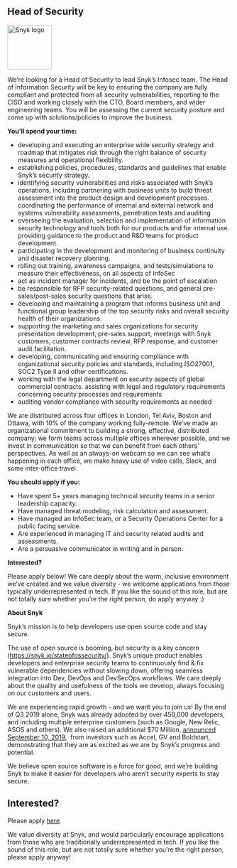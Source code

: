 Head of Security
---

<img src="https://res.cloudinary.com/snyk/image/upload/v1537345894/press-kit/brand/logo-black.png" width="100" alt="Snyk logo" />

<p><span style="font-weight: 400;">We’re looking for a Head of Security to lead Snyk’s Infosec team. The Head of Information Security will be key to ensuring the company are fully compliant and protected from all security vulnerabilities, reporting to the CISO and working closely with the CTO, Board members, and wider engineering teams. You will be assessing the current security posture and come up with solutions/policies to improve the business.</span></p>
<p><strong>You’ll spend your time:</strong></p>
<ul>
<li style="font-weight: 400;"><span style="font-weight: 400;">developing and executing an enterprise wide security strategy and roadmap that mitigates risk through the right balance of security measures and operational flexibility.</span></li>
<li style="font-weight: 400;"><span style="font-weight: 400;">establishing policies, procedures, standards and guidelines that enable Snyk’s security strategy.</span></li>
<li style="font-weight: 400;"><span style="font-weight: 400;">identifying security vulnerabilities and risks associated with Snyk’s operations, including partnering with business units to build threat assessment into the product design and development processes. coordinating the performance of internal and external network and systems vulnerability assessments, penetration tests and auditing</span></li>
<li style="font-weight: 400;"><span style="font-weight: 400;">overseeing the evaluation, selection and implementation of information security technology and tools both for our products and for internal use. providing guidance to the product and R&amp;D teams for product development.</span></li>
<li style="font-weight: 400;"><span style="font-weight: 400;">participating in the development and monitoring of business continuity and disaster recovery planning.</span></li>
<li style="font-weight: 400;"><span style="font-weight: 400;">rolling out training, awareness campaigns, and tests/simulations to measure their effectiveness, on all aspects of InfoSec</span></li>
<li style="font-weight: 400;"><span style="font-weight: 400;">act as incident manager for incidents, and be the point of escalation</span></li>
<li style="font-weight: 400;"><span style="font-weight: 400;">be responsible for RFP security-related questions, and general pre-sales/post-sales security questions that arise.</span></li>
<li style="font-weight: 400;"><span style="font-weight: 400;">developing and maintaining a program that informs business unit and functional group leadership of the top security risks and overall security health of their organizations.</span></li>
<li style="font-weight: 400;"><span style="font-weight: 400;">supporting the marketing and sales organizations for security presentation development, pre-sales support, meetings with Snyk customers, customer contracts review, RFP response, and customer audit facilitation.</span></li>
<li style="font-weight: 400;"><span style="font-weight: 400;">developing, communicating and ensuring compliance with organizational security policies and standards, including ISO27001, SOC2 Type II and other certifications.</span></li>
<li style="font-weight: 400;"><span style="font-weight: 400;">working with the legal department on security aspects of global commercial contracts. assisting with legal and regulatory requirements concerning security processes and requirements</span></li>
<li style="font-weight: 400;"><span style="font-weight: 400;">auditing vendor compliance with security requirements as needed</span></li>
</ul>
<p><span style="font-weight: 400;">We are distributed across four offices in London, Tel Aviv, Boston and Ottawa, with 10% of the company working fully-remote. We’ve made an organizational commitment to building a strong, effective, distributed company: we form teams across multiple offices wherever possible, and we invest in communication so that we can benefit from each others’ perspectives. As well as an always-on webcam so we can see what’s happening in each office, we make heavy use of video calls, Slack, and some inter-office travel.</span></p>
<p><strong>You should apply if you:</strong></p>
<ul>
<li style="font-weight: 400;"><span style="font-weight: 400;">Have spent 5+ years managing technical security teams in a senior leadership capacity.</span></li>
<li style="font-weight: 400;"><span style="font-weight: 400;">Have managed threat modeling, risk calculation and assessment.</span></li>
<li style="font-weight: 400;"><span style="font-weight: 400;">Have managed an InfoSec team, or a Security Operations Center for a public facing service.</span></li>
<li style="font-weight: 400;"><span style="font-weight: 400;">Are experienced in managing IT and security related audits and assessments.</span></li>
<li style="font-weight: 400;"><span style="font-weight: 400;">Are a persuasive communicator in writing and in person.</span></li>
</ul>
<p><strong>Interested?</strong></p>
<p><span style="font-weight: 400;">Please apply below! We care deeply about the warm, inclusive environment we’ve created and we value diversity - we welcome applications from those typically underrepresented in tech. If you like the sound of this role, but are not totally sure whether you’re the right person, do apply anyway :)</span></p>
<p><strong>About Snyk</strong></p>
<p><span style="font-weight: 400;">Snyk’s mission is to help developers use open source code and stay secure. </span></p>
<p><span style="font-weight: 400;">The use of open source is booming, but security is a key concern (</span><a href="https://snyk.io/stateofossecurity/"><span style="font-weight: 400;">https://snyk.io/stateofossecurity/</span></a><span style="font-weight: 400;">). Snyk’s unique product enables developers and enterprise security teams to continuously find &amp; fix vulnerable dependencies without slowing down, offering seamless integration into Dev, DevOps and DevSecOps workflows. </span><span style="font-weight: 400;">We care deeply about the quality and usefulness of the tools we develop, always focusing on our customers and users. </span></p>
<p><span style="font-weight: 400;">We are experiencing rapid growth - and we want you to join us! By the end of Q3 2019 alone, Snyk was already adopted by over 450,000 developers, and including multiple enterprise customers (such as Google, New Relic, ASOS and others). </span><span style="font-weight: 400;">We also raised an additional $70 Million, </span><a href="https://en.globes.co.il/en/article-open-source-security-platform-snyk-raises-70m-1001300189"><span style="font-weight: 400;">announced September 10, 2019</span></a><span style="font-weight: 400;">,  from investors such as Accel, GV and Boldstart, demonstrating that they are as excited as we are by Snyk’s progress and potential</span><span style="font-weight: 400;">.</span></p>
<p><span style="font-weight: 400;">We believe open source software is a force for good, and we’re building Snyk to make it easier for developers who aren’t security experts to stay secure.</span></p>

Interested?
---

Please apply [here](https://boards.greenhouse.io/snyk/jobs/4545798002#app).

We value diversity at Snyk, and would particularly encourage applications from those who are traditionally underrepresented in tech.
If you like the sound of this role, but are not totally sure whether you’re the right person, please apply anyway!
